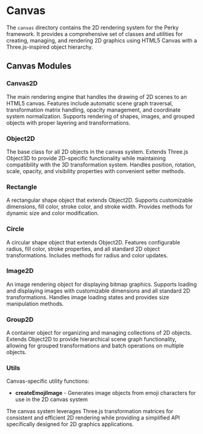 # Canvas

The `canvas` directory contains the 2D rendering system for the Perky framework. It provides a comprehensive set of classes and utilities for creating, managing, and rendering 2D graphics using HTML5 Canvas with a Three.js-inspired object hierarchy.

## Canvas Modules

### Canvas2D
The main rendering engine that handles the drawing of 2D scenes to an HTML5 canvas. Features include automatic scene graph traversal, transformation matrix handling, opacity management, and coordinate system normalization. Supports rendering of shapes, images, and grouped objects with proper layering and transformations.

### Object2D
The base class for all 2D objects in the canvas system. Extends Three.js Object3D to provide 2D-specific functionality while maintaining compatibility with the 3D transformation system. Handles position, rotation, scale, opacity, and visibility properties with convenient setter methods.

### Rectangle
A rectangular shape object that extends Object2D. Supports customizable dimensions, fill color, stroke color, and stroke width. Provides methods for dynamic size and color modification.

### Circle
A circular shape object that extends Object2D. Features configurable radius, fill color, stroke properties, and all standard 2D object transformations. Includes methods for radius and color updates.

### Image2D
An image rendering object for displaying bitmap graphics. Supports loading and displaying images with customizable dimensions and all standard 2D transformations. Handles image loading states and provides size manipulation methods.

### Group2D
A container object for organizing and managing collections of 2D objects. Extends Object2D to provide hierarchical scene graph functionality, allowing for grouped transformations and batch operations on multiple objects.

### Utils
Canvas-specific utility functions:
- **createEmojiImage** - Generates image objects from emoji characters for use in the 2D canvas system

The canvas system leverages Three.js transformation matrices for consistent and efficient 2D rendering while providing a simplified API specifically designed for 2D graphics applications. 